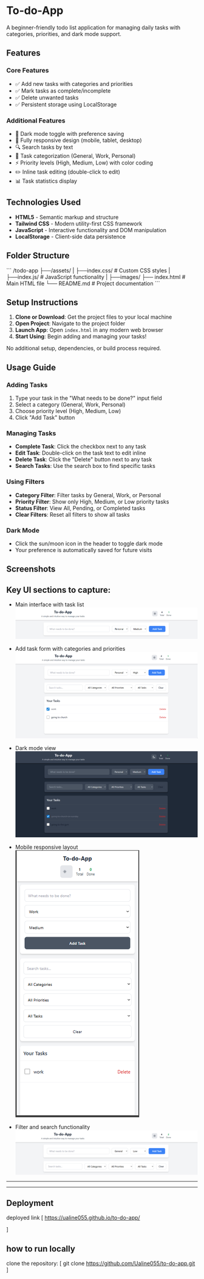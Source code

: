 # To-do-App

A beginner-friendly todo list application for managing daily tasks with categories, priorities, and dark mode support.

## Features

### Core Features
- ✅ Add new tasks with categories and priorities
- ✅ Mark tasks as complete/incomplete
- ✅ Delete unwanted tasks
- ✅ Persistent storage using LocalStorage

### Additional Features
- 🌙 Dark mode toggle with preference saving
- 📱 Fully responsive design (mobile, tablet, desktop)
- 🔍 Search tasks by text
- 📂 Task categorization (General, Work, Personal)
- ⚡ Priority levels (High, Medium, Low) with color coding
- ✏️ Inline task editing (double-click to edit)
- 📊 Task statistics display

## Technologies Used

- **HTML5** - Semantic markup and structure
- **Tailwind CSS** - Modern utility-first CSS framework
- **JavaScript** - Interactive functionality and DOM manipulation
- **LocalStorage** - Client-side data persistence

## Folder Structure

\`\`\`
/todo-app
├──/assets/
|   ├──index.css/       # Custom CSS styles
|   ├──index.js/        # JavaScript functionality
|   ├──images/
├── index.html          # Main HTML file
└── README.md           # Project documentation
\`\`\`

## Setup Instructions

1. **Clone or Download**: Get the project files to your local machine
2. **Open Project**: Navigate to the project folder
3. **Launch App**: Open `index.html` in any modern web browser
4. **Start Using**: Begin adding and managing your tasks!

No additional setup, dependencies, or build process required.

## Usage Guide

### Adding Tasks
1. Type your task in the "What needs to be done?" input field
2. Select a category (General, Work, Personal)
3. Choose priority level (High, Medium, Low)
4. Click "Add Task" button

### Managing Tasks
- **Complete Task**: Click the checkbox next to any task
- **Edit Task**: Double-click on the task text to edit inline
- **Delete Task**: Click the "Delete" button next to any task
- **Search Tasks**: Use the search box to find specific tasks

### Using Filters
- **Category Filter**: Filter tasks by General, Work, or Personal
- **Priority Filter**: Show only High, Medium, or Low priority tasks
- **Status Filter**: View All, Pending, or Completed tasks
- **Clear Filters**: Reset all filters to show all tasks

### Dark Mode
- Click the sun/moon icon in the header to toggle dark mode
- Your preference is automatically saved for future visits

## Screenshots

## Key UI sections to capture:

- Main interface with task list
 ![Task List](assets/images/image1.PNG)

- Add task form with categories and priorities
![categories and priorities](assets/images/image3.PNG)

- Dark mode view
![dark mode view](assets/images/image4.PNG)

- Mobile responsive layout
![mobile responsiveness](assets/images/image5.PNG)

- Filter and search functionality
![filter and search](assets/images/image2.PNG)

---


---
## Deployment
deployed link
[
    https://ualine055.github.io/to-do-app/
    
]
## how to run locally
clone the repository:
[
git clone https://github.com/Ualine055/to-do-app.git
]


